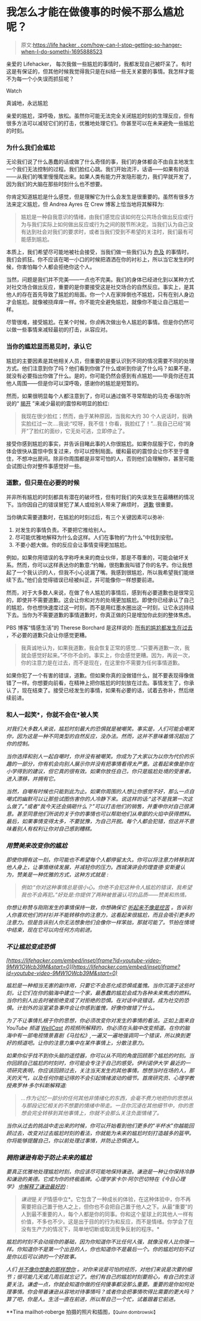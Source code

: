 # 我怎么才能在做傻事的时候不那么尴尬呢？

> 原文:[https://life hacker . com/how-can-I-stop-getting-so-hanger-when-I-do-somethi-1695888523](https://lifehacker.com/how-can-i-stop-getting-so-embarrassed-when-i-do-somethi-1695888523)

亲爱的 Lifehacker，
每次我做一些尴尬的事情时，我都发现自己被吓呆了。有时这是有保证的，但其他时候我觉得我只是在纠结一些无关紧要的事情。我怎样才能不为每一个小失误而抓狂呢？

Watch

真诚地，永远尴尬

亲爱的尴尬，深呼吸，放松。虽然你可能无法完全关闭尴尬时刻的生理反应，但有很多方法可以减轻它们的打击，优雅地处理它们。你甚至可以在未来避免一些尴尬的时刻。

### 为什么我们会尴尬

无论我们说了什么愚蠢的话或做了什么奇怪的事，我们的身体都会不由自主地发生一个我们无法控制的过程。我们脸红心跳。我们开始流汗，话语——如果有的话——从我们的嘴里慢慢爬出来。如果人类有能力开发隐形能力，我们早就开发了，因为我们的大脑在那些时刻什么也不想要。

你肯定知道尴尬是什么感觉，但是理解它为什么会发生是很重要的。虽然有很多方法来定义尴尬，但 Andrea Ayres 在 Crew 博客上恰当地将其解释为:

> 尴尬是一种自我意识的情绪，由我们感觉应该如何在公共场合做出反应或行为与我们实际上如何做出反应或行为之间的脱节所决定。当我们认为自己没有达到社会对我们的要求时，或者当我们受到不希望的关注时，我们最有可能感到尴尬。

本质上，我们希望尽可能地被社会接受，当我们做一些我们认为 [危及](https://lifehacker.com/top-10-uncomfortable-situations-and-how-to-deal-with-th-1689899501) 的事情时，我们会抓狂。你不应该在喝一小口的时候把酒洒在你的衬衫上，所以当它发生的时候，你害怕每个人都会拒绝你这个人。

当然，问题是我们并不完美——一点也不完美。我们的身体已经进化到以某种方式对社交场合做出反应，重要的是你要接受这是社交场合的自然反应。事实上，是其他人的存在首先导致了尴尬的局面。你一个人在家摔倒也不尴尬，只有在别人身边才会尴尬。就像被挠痒痒一样。你不能完全避免尴尬，就像你不能让自己尴尬一样。

尽管很难，接受尴尬。在某个时候，你*会*再次做出令人尴尬的事情。但是你仍然可以做一些事情来减轻最初的打击，从容应对。

### 当你的尴尬显而易见时，承认它

尴尬的主要因素是其他相关人员，但重要的是要认识到不同的情况需要不同的处理方式。他们注意到你了吗？他们看到你做了什么或听到你说了什么吗？如果不是，就没有必要指出你做了什么。是的，你可能仍然会感到有点尴尬——毕竟你还在其他人周围——但是你可以深呼吸，感谢你的尴尬是短暂的。

然而，如果很明显每个人都注意到了，你可以通过做不寻常帮助的马克·泰瑞尔所说的“ [揭开](http://www.uncommonhelp.me/articles/how-to-stop-blushing-tips/) ”来减少最初的震惊和明显的脸红:

> 我现在很少脸红；然而，由于某种原因，当我和大约 30 个人说话时，我确实脸红过一次....我说:“哎呀，我不信！你看，我脸红了！”...我自己已经“揭开”了脸红的面纱，它无处可逃，立即停止了。

接受你感到尴尬的事实，并告诉目睹此事的人你很尴尬。如果你屈服于它，你的身体会很快从震惊中恢复过来，你可以控制局面。缓和最初的震惊会让你不至于僵住，不想冲出房间。除非你周围都是非常可怕的人，否则他们会理解你，甚至可能会试图让你对整件事感觉好一些。

### 道歉，但只是在必要的时候

并非所有尴尬的时刻都具有潜在的破坏性，但有时我们的失误发生在最糟糕的情况下。当你因自己的错误冒犯了某人或给别人带来了麻烦时， [道歉](https://lifehacker.com/how-to-handle-big-time-mess-ups-at-work-1623238231) 很重要。

当你确实需要道歉时，在尴尬的时刻过后，有三个关键因素可以弥补:

1.  对发生的事情负责。不要把它推给别人。
2.  尽可能优雅地解释为什么会这样。人们在事物的“为什么”中找到安慰。
3.  不要小题大做。你的反应会让事情变得更加尴尬。

例如，如果你用错误的名字称呼未来的商业伙伴，那是不尊重的，可能会破坏关系。然而，你可以这样表达你的歉意:“约翰，很抱歉我叫错了你的名字。你让我想起了一个我认识的人，但我不小心说漏了嘴。我感到很尴尬，所以我希望我们能继续下去。”他们会觉得错误已经被纠正，并可能像你一样想要前进。

然而，对于大多数人来说，在做了令人尴尬的事情后，感到有必要道歉也是很常见的，即使并不需要道歉。这会让你和对方的处境更加尴尬。即使你已经承认了自己的尴尬，你也想快速度过这一时刻，而不是用红墨水圈出这一时刻，让它永远持续下去。当你为不需要道歉的事情道歉时，你真正做的只是增加你此刻的整体焦虑。

PBS 博客“情感生活”的 Therese Borchard 是这样说的: [所有的尴尬都发生在过去](http://www.pbs.org/thisemotionallife/blogs/10-real-ways-overcome-embarrassment) ，不必要的道歉只会让你感觉更糟。

> 我真诚地认为，如果我道歉，我会恢复正常的感觉…“只要再道歉一次，我就会感觉好起来。”不你不会的。事实上，你会感觉更糟。因为，再说一次，你的注意力是在过去，而不是现在，在这里你不需要为任何事情道歉。

如果你犯了一个有害的错误，道歉。但如果你真的没做错什么，就不要表现得像做错了一样。你想要向前看，在精神上把你尴尬的时刻放在过去。事情发生了，你承认了，现在结束了。接受已经发生的事情，如果有必要的话，试着去弥补，然后继续前进。

### 和人一起笑*，你就不会在*被人笑

*对我们大多数人来说，尴尬时刻最大的恐惧就是被嘲笑。事实是，人们可能会嘲笑你，因为这是一种不同类型的自然反应，没办法。然而，这并不意味着情况超出了你的控制。*

*当你选择和别人一起自嘲时，你并没有被嘲笑。你成为了大家以为以你为代价的乐趣的一部分，你有机会向别人展示你并没有把事情看得太严重。这看起来像是你在小学得到的建议，但它真的很有效。如果你放任自己，你只是尴尬处境的受害者。进入漂移，并拥有它。*

*当然，自嘲有时候也只能到此为止。如果你周围的人想让你感觉不好，那么一点自嘲式的幽默可以让那些试图伤害你的人冷静下来。说这样的话:“这不是我第一次这么做了。”或者“我今天还会搞砸什么？”可以打击他们的销售，并重申你对自己很满意。甚至同意他们所说的关于你的事情也可以帮助他们从卑鄙的火焰中获得燃料。最后，如果事情变得太多，不要犹豫，为自己开脱。每个人都会犯错，但这并不意味着别人有权利让你对自己感到糟糕。*

### *用赞美来改变你的尴尬*

*即使你拥有这一刻，你可能也不希望每个人都停留太久。你可以将注意力转移到其他人身上，让事情继续发展，并减轻你的压力。西城演讲会的理查德·安斯曼认为，赞美是一种优雅的方式，这种方式就是 :*

> *例如:“你对这种事情总是很小心。你绝不会犯这种令人尴尬的错误，我希望我也不会再犯。”好处是:你提供了两种被普遍认可的品质——赞美和热情。*

*你想让称赞与刚刚发生的事情保持一致，你想确保它 [听起来不像是挖苦](https://lifehacker.com/avoid-giving-backhanded-compliments-with-the-dinner-ta-1684957221) 。告诉别人你喜欢他们的衬衫并不能转移你的注意力，这看起来很尴尬，而且会吸引更多的注意力。但是告诉别人你无法想象他们会像你一样笨拙，那就可能了。节拍在情境中结束，现在它可以向任何方向前进。*

### *不让尴尬变成恐惧*

 *[https://lifehacker.com/embed/inset/iframe?id=youtube-video-9MW1OWcb39M&start=0](https://lifehacker.com/embed/inset/iframe?id=youtube-video-9MW1OWcb39M&start=0)* 

*尴尬是一种相当无害的副作用，只要它不会恶化成恐惧或羞愧。当你沉湎于这些时刻，让它们在你的脑海中建立一个家，最愚蠢的尴尬会成为各种未来焦虑的燃料。当你约别人出去时被拒绝变成了对拒绝的恐惧。在对话中说错话，成为社交的恐惧。计划外的浴室紧急事件会让你感到羞愧，好像你做错了什么。* 

*为了不让事情扎根于你的思想，你必须改变你对发生的事情的看法。正如上面来自 YouTube 频道 [WellCast](https://www.youtube.com/channel/UCHXs8_HRDm33vFtVuSLKrCw) 的视频所解释的，你必须在头脑中改变频道。在你的脑海中有一部电视情景喜剧《马拉松》,一遍又一遍地强调同一个错误，所以换到更好的频道吧。让你的注意力集中在某件事情上，分散注意力。*

*如果你似乎找不到你头脑的遥控器，你可以从不同的角度回顾那个尴尬的时刻。当你回顾自己尴尬的时刻时，你可能会专注于自己的感受。伊利诺伊大学 最近的一项研究表明，你应该回顾过去，关注当天发生的其他事情。想想当时在场的人，那天的天气，以及任何你能记得的不会引起情绪波动的细节。首席研究员、心理学教授弗罗林·多尔科斯解释道:*

> *...作为记忆一部分的任何其他非情绪化的东西，会毫不费力地把你的思想从与那段记忆相关的不想要的情绪中带走。一旦你沉浸在其他细节中，你的思想会完全转移到其他事情上，你就不会那么关注负面情绪了。*

*当你从过去的挑战中走出来的时候，你可以开始看到他们更多的“半杯水”你越能回顾过去，改变对过去尴尬时刻的看法，你就能为未来的尴尬时刻打造越多的盔甲。你将能够提醒自己，你以前处理过事情，并防止恐惧进入。*

### *拥抱谦逊有助于防止未来的尴尬*

*要真正优雅地处理尴尬时刻，你应该尽可能地保持谦逊。谦逊是一种让你保持冷静和谦逊的美德。它成为你的终极盾牌。心理学家卡尔·阿尔巴切特在《今日心理学》 [中解释了谦逊最好的](https://www.psychologytoday.com/blog/brainsnacks/201501/the-paradoxical-power-humility) :*

> *谦逊*是*关于*情感中立*。它包含了一种成长的体验，在这种体验中，你不再需要把自己置于他人之上，但你也不会把自己置于他人之下。从最“重要”的人到最不重要的人，每个人都是你的同事。你和这个星球上的其他人一样有价值，不多也不少。这是出于目的的行为和反应，而不是情绪。你学会了在没有生产力的情况下，简单地切断或取消竞争反射的程序。*

*尴尬的时刻不会动摇你的基础，因为你知道你不比任何人强，就像没有人比你强一样。你知道你不是第一个出丑的人，你也知道你不是最后一个。你的尴尬时刻不过是你以后可以讲的一个好故事。*

*人们 [并不像你想象的那样想你](https://lifehacker.com/how-to-stop-giving-a-f-ck-what-people-think-1530784365) 。对你来说是可怕的经历，对他们来说是次要的细节；很可能几天或几周后就忘记了。他们有自己的尴尬时刻要担心，有自己的生活要关注。谦虚一点，你就会知道你做的任何傻事都没那么重要。重要的是你如何处理事情。你会带着谦逊从容地对待事情吗？或者你会把事情吹得比需要的更大吗？算了吧，你是人。生活一直在前进，所以帮自己一个忙，试着跟着它前进。* 

**Tina mailhot-roberge 拍摄的照片和插图，*<small>*【Quinn dombrowski】*</small><small></small>*
